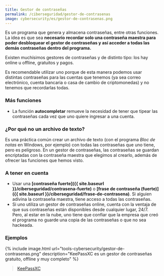 ```yaml
---
title: Gestor de contraseñas
permalink: /ciberseguridad/gestor-de-contrasenas
image: cybersecurity/es/gestor-de-contrasenas.png
---
```


Es un programa que genera y almacena contraseñas, entre otras funciones. La idea es que sea **necesario recordar solo una contraseña maestra para poder desbloquear el gestor de contraseñas y así acceder a todas las demás contraseñas dentro del programa.**

Existen muchísimos gestores de contraseñas y de distinto tipo: los hay online u offline, gratuitos y pagos.

Es recomendable utilizar uno porque de esta manera podemos usar distintas contraseñas para las cuentas que tenemos (ya sea correo electrónico, cuenta bancaria o casa de cambio de criptomonedas) y no tenemos que recordarlas todas.

### Más funciones

- La función **autocompletar** remueve la necesidad de tener que tipear las contraseñas cada vez que uno quiere ingresar a una cuenta.

### ¿Por qué no un archivo de texto?

Es una práctica común crear un archivo de texto (con el programa *Bloc de notas* en Windows, por ejemplo) con todas las contraseñas que uno tiene, pero es peligroso. En un gestor de contraseñas, las contraseñas se guardan encriptadas con la contraseña maestra que elegimos al crearlo, además de ofrecer las funciones que hemos visto.

### A tener en cuenta

- Usar una **[contraseña fuerte]({{ site.baseurl }}/ciberseguridad/contrasena-fuerte)** o **[frase de contraseña (fuerte)]({{ site.baseurl }}/ciberseguridad/frase-de-contrasena)**. Si alguien adivina la contraseña maestra, tiene acceso a todas las contraseñas.
- Si uno utiliza un gestor de contraseñas online, cuenta con la ventaja de que sus contraseñas están disponibles desde cualquier lugar, 24/7. Pero, al estar en la nube, uno tiene que confiar que la empresa que creó el programa no guarde una copia de las contraseñas o que no sea hackeada.

### Ejemplos

{% include image.html url="tools-cybersecurity/gestor-de-contrasenas.png" description="KeePassXC es un gestor de contraseñas gratuito, offline y muy completo" %}

> [KeePassXC](https://keepassxc.org/)